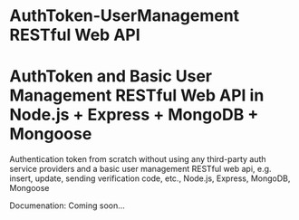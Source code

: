 # AuthToken-UserManagement RESTful Web API

# AuthToken and Basic User Management RESTful Web API in Node.js + Express + MongoDB + Mongoose
Authentication token from scratch without using any third-party auth service providers and a basic user management RESTful web api, e.g. insert, update, sending verification code, etc., Node.js, Express, MongoDB, Mongoose

Documenation: Coming soon...
